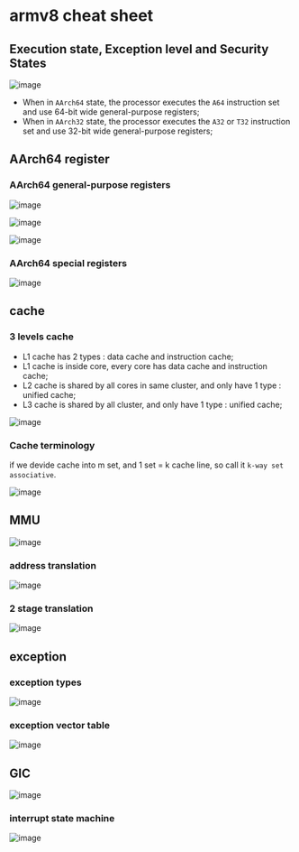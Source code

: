 # armv8 cheat sheet

## Execution state, Exception level and Security States

![image](https://user-images.githubusercontent.com/10084724/202102813-68651cab-0ce8-4d9c-919c-bb048b871dcd.png)

- When in `AArch64` state, the processor executes the `A64` instruction set and use 64-bit wide general-purpose registers;
- When in `AArch32` state, the processor executes the `A32` or `T32` instruction set and use 32-bit wide general-purpose registers;

## AArch64 register

### AArch64 general-purpose registers

![image](https://user-images.githubusercontent.com/10084724/202106102-31153931-ba3a-4bb8-93d0-19e58fefa19c.png)

![image](https://user-images.githubusercontent.com/10084724/202125695-ae6840b3-dff6-4e6b-a88c-5f9e44e8b6fd.png)

![image](https://user-images.githubusercontent.com/10084724/202126401-2db7bc26-cd42-4827-8b4d-c3557798092b.png)

### AArch64 special registers

![image](https://user-images.githubusercontent.com/10084724/202105028-b2a77e2c-0344-42a4-b341-514334360c40.png)

## cache

### 3 levels cache

- L1 cache has 2 types : data cache and instruction cache;
- L1 cache is inside core, every core has data cache and instruction cache;
- L2 cache is shared by all cores in same cluster, and only have 1 type : unified cache;
- L3 cache is shared by all cluster, and only have 1 type : unified cache;

![image](https://user-images.githubusercontent.com/10084724/202107354-708bd0ba-40e4-468d-ad3e-54bdeca43806.png)

###  Cache terminology

if we devide cache into m set, and 1 set = k cache line, so call it `k-way set associative`.

![image](https://user-images.githubusercontent.com/10084724/202107485-df0ed001-2154-4540-80d5-f48502390630.png)

## MMU

![image](https://user-images.githubusercontent.com/10084724/202107825-180afef8-7246-4101-aaa4-7822903487ce.png)

### address translation

![image](https://user-images.githubusercontent.com/10084724/202108168-b07aaefe-b49b-42bf-b00d-baaf7c726623.png)

### 2 stage translation

![image](https://user-images.githubusercontent.com/10084724/202108758-dbfd071e-3625-4f00-b157-b4aca3b01219.png)

## exception

### exception types

![image](https://user-images.githubusercontent.com/10084724/202137939-9015e502-84c9-42ea-bd55-92df8b51ee64.png)

### exception vector table

![image](https://user-images.githubusercontent.com/10084724/202944101-cec261fc-b747-4c49-8fc0-d8160029f25a.png)

## GIC

![image](https://user-images.githubusercontent.com/10084724/202635723-ec661713-d727-45d9-8b47-fa5bf792b814.png)

### interrupt state machine

![image](https://user-images.githubusercontent.com/10084724/202636007-fbe5012c-ed52-4633-b61e-d154209fff48.png)


